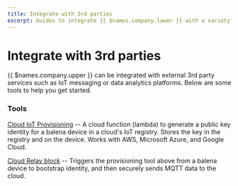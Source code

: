 ```yaml
---
title: Integrate with 3rd parties
excerpt: Guides to integrate {{ $names.company.lower }} with a variety of IoT platforms
---
```


# Integrate with 3rd parties

{{ $names.company.upper }} can be integrated with external 3rd party services such as IoT messaging or data analytics platforms. Below are some tools to help you get started.

### Tools

[Cloud IoT Provisioning](cloud-iot-provisioning/aws) -- A cloud function (lambda) to generate a public key identity for a balena device in a cloud's IoT registry. Stores the key in the registry and on the device. Works with AWS, Microsoft Azure, and Google Cloud.

<a href="https://github.com/balena-io-examples/cloud-relay#readme" target="_blank">Cloud Relay block</a> -- Triggers the provisioning tool above from a balena device to bootstrap identity, and then securely sends MQTT data to the cloud.

